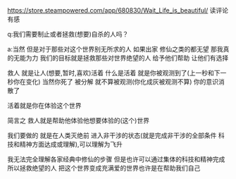 https://store.steampowered.com/app/680830/Wait_Life_is_beautiful/ 读评论有感

q:我们需要制止或者拯救(想要)自杀的人吗？

a:当然 但是对于那些对这个世界别无所求的人 如果出家 修仙之类的都无望 那我真的无能为力 我们的目标就是拯救那些对世界绝望的人 给予他们帮助 让他们有选择

救人 就是让人(想要,暂时,喜欢)活着 什么是活着 就是你被观测到了(上一秒和下一秒你在变化) 当然你死了 被分解 就不算被观测(你化成灰被观测不算) 你的意识消散了

活着就是你在体验这个世界

简言之 救人就是帮助他体验他想要体验的(这个)世界

我们要做的 就是在人类灭绝前 进入非干涉的状态(就是完成非干涉的全部条件 科技和精神方面达成或理解),可以理解为飞升

我无法完全理解各家经典中修仙的步骤 但是也许可以通过集体的科技和精神完成 所以拯救绝望的人 把这个世界变成充满爱的世界也许是在帮助我们自己
